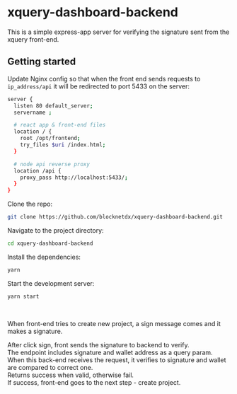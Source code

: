 # xquery-dashboard-backend

This is a simple express-app server for verifying the signature sent from the xquery front-end.<br/>

## Getting started

Update Nginx config so that when the front end sends requests to `ip_address/api` it will be redirected to port 5433 on the server:

```bash
server {
  listen 80 default_server;
  servername ;

  # react app & front-end files
  location / {
    root /opt/frontend;
    try_files $uri /index.html;
  }

  # node api reverse proxy
  location /api {
    proxy_pass http://localhost:5433/;
  }
}
```

Clone the repo:

```bash
git clone https://github.com/blocknetdx/xquery-dashboard-backend.git
```

Navigate to the project directory:

```bash
cd xquery-dashboard-backend
```

Install the dependencies:

```bash
yarn
```

Start the development server:

```bash
yarn start
```

<br/>

When front-end tries to create new project, a sign message comes and it makes a signature.

After click sign, front sends the signature to backend to verify. <br/>
The endpoint includes signature and wallet address as a query param. <br/>
When this back-end receives the request, it verifies to signature and wallet are compared to correct one. <br/>
Returns success when valid, otherwise fail.<br/>
If success, front-end goes to the next step - create project.
